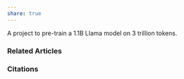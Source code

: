 ```yaml
---
share: true
---
```


A project to pre-train a 1.1B Llama model on 3 trillion tokens.

### Related Articles

### Citations
